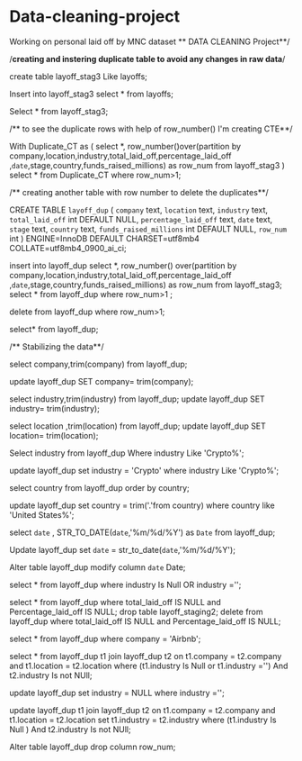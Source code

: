 # Data-cleaning-project
Working on personal laid off by MNC dataset
** DATA CLEANING Project**/

/**creating and instering duplicate table to avoid any changes in raw data**/ 

create table layoff_stag3
Like layoffs;

Insert into layoff_stag3
select *
from layoffs;

Select *
from layoff_stag3;
 
/** to see the duplicate rows with help of row_number() I'm creating CTE**/

With Duplicate_CT as
(
	select *,
    row_number()over(partition by company,location,industry,total_laid_off,percentage_laid_off
    ,`date`,stage,country,funds_raised_millions) as row_num
    from layoff_stag3
)
select *    from Duplicate_CT
where row_num>1;
    
/** creating another table with row number to delete the duplicates**/

CREATE TABLE `layoff_dup` (
  `company` text,
  `location` text,
  `industry` text,
  `total_laid_off` int DEFAULT NULL,
  `percentage_laid_off` text,
  `date` text,
  `stage` text,
  `country` text,
  `funds_raised_millions` int DEFAULT NULL,
  `row_num` int
) ENGINE=InnoDB DEFAULT CHARSET=utf8mb4 COLLATE=utf8mb4_0900_ai_ci;


insert into layoff_dup
select *, row_number() over(partition by company,location,industry,total_laid_off,percentage_laid_off
,`date`,stage,country,funds_raised_millions) as row_num
from layoff_stag3;
select *
from layoff_dup
where row_num>1
;

delete 
from layoff_dup
where row_num>1;

select* from layoff_dup;

/** Stabilizing the data**/

select company,trim(company)
from layoff_dup; 

update layoff_dup
SET company= trim(company);  

select industry,trim(industry)
from layoff_dup; 
update layoff_dup
SET industry= trim(industry);

select location ,trim(location)
from layoff_dup; 
update layoff_dup
SET location= trim(location);  

Select industry from layoff_dup
Where industry Like 'Crypto%';
 
update layoff_dup
set industry = 'Crypto'
where industry Like 'Crypto%';

select country
from layoff_dup
order by country;

update layoff_dup
set country = trim('.'from country)
where country like 'United States%';

select `date` , 
STR_TO_DATE(`date`,'%m/%d/%Y') as `Date`
from layoff_dup;

Update layoff_dup
set `date` = str_to_date(`date`,'%m/%d/%Y');

Alter table layoff_dup
modify column `date` Date;


select * from layoff_dup
where industry Is Null 
OR industry ='';

select *
from layoff_dup
where total_laid_off IS NULL and Percentage_laid_off IS NULL;
drop table layoff_staging2;
delete 
from layoff_dup
where total_laid_off IS NULL and Percentage_laid_off IS NULL;


select * from layoff_dup
where company = 'Airbnb';

select *
from layoff_dup t1
join layoff_dup t2
	on t1.company = t2.company
    and t1.location = t2.location
where (t1.industry Is Null or t1.industry ='') And t2.industry Is not NUll;

update layoff_dup
set industry = NULL
where industry ='';

update layoff_dup t1
join layoff_dup t2
	on t1.company = t2.company
    and t1.location = t2.location
set t1.industry = t2.industry
where (t1.industry Is Null ) And t2.industry Is not NUll;

Alter table layoff_dup
drop column row_num;
 
